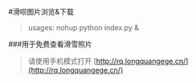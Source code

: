 #滑呗图片浏览&下载

>usages: nohup python index.py &

###用于免费查看滑雪照片
>请使用手机模式打开 [http://rq.longquangege.cn/](http://rq.longquangege.cn/)
